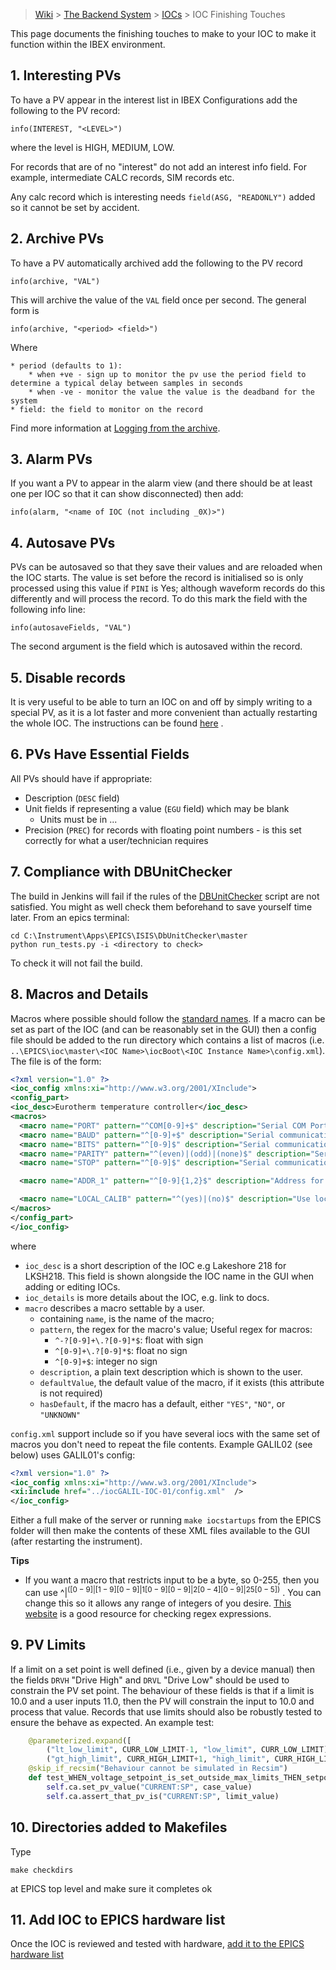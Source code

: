> [Wiki](Home) > [The Backend System](The-Backend-System) > [IOCs](IOCs) > IOC Finishing Touches

This page documents the finishing touches to make to your IOC to make it function within the IBEX environment.

## 1. Interesting PVs

To have a PV appear in the interest list in IBEX Configurations add the following to the PV record:

    info(INTEREST, "<LEVEL>")

where the level is HIGH, MEDIUM, LOW.

For records that are of no "interest" do not add an interest info field. For example, intermediate CALC records, SIM records etc.

Any calc record which is interesting needs `field(ASG, "READONLY")` added so it cannot be set by accident.

## 2. Archive PVs

To have a PV automatically archived add the following to the PV record

    info(archive, "VAL")

This will archive the value of the `VAL` field once per second. The general form is 

    info(archive, "<period> <field>")

Where

    * period (defaults to 1):
        * when +ve - sign up to monitor the pv use the period field to determine a typical delay between samples in seconds 
        * when -ve - monitor the value the value is the deadband for the system
    * field: the field to monitor on the record

Find more information at [Logging from the archive](https://github.com/ISISComputingGroup/ibex_developers_manual/wiki/Logging-from-the-archive).

## 3. Alarm PVs

If you want a PV to appear in the alarm view (and there should be at least one per IOC so that it can show disconnected) then add:

    info(alarm, "<name of IOC (not including _0X)>")

## 4. Autosave PVs

PVs can be autosaved so that they save their values and are reloaded when the IOC starts. The value is set before the record is initialised so is only processed using this value if `PINI` is Yes; although waveform records do this differently and will process the record. To do this mark the field with the following info line:

    info(autosaveFields, "VAL")

The second argument is the field which is autosaved within the record.

## 5. Disable records

It is very useful to be able to turn an IOC on and off by simply writing to a special PV, as it is a lot faster and more convenient than actually restarting the whole IOC. The instructions can be found [here](https://github.com/ISISComputingGroup/ibex_developers_manual/wiki/Disable-records) .

## 6. PVs Have Essential Fields

All PVs should have if appropriate:

* Description (`DESC` field)
* Unit fields if representing a value (`EGU` field) which may be blank
    * Units must be in ...
* Precision (`PREC`) for records with floating point numbers - is this set correctly for what a user/technician requires 

## 7. Compliance with DBUnitChecker

The build in Jenkins will fail if the rules of the [DBUnitChecker](PV-Units-&-Standards) script are not satisfied. You might as well check them beforehand to save yourself time later. From an epics terminal: 
```
cd C:\Instrument\Apps\EPICS\ISIS\DbUnitChecker\master
python run_tests.py -i <directory to check>
```
To check it will not fail the build.

## 8. Macros and Details

Macros where possible should follow the [standard names](Macro-Naming). If a macro can be set as part of the IOC (and can be reasonably set in the GUI) then a config file should be added to the run directory which contains a list of macros (i.e. `..\EPICS\ioc\master\<IOC Name>\iocBoot\<IOC Instance Name>\config.xml`). The file is of the form:

```xml
<?xml version="1.0" ?>
<ioc_config xmlns:xi="http://www.w3.org/2001/XInclude">
<config_part>
<ioc_desc>Eurotherm temperature controller</ioc_desc>
<macros>
  <macro name="PORT" pattern="^COM[0-9]+$" description="Serial COM Port" hasDefault="NO" />
  <macro name="BAUD" pattern="^[0-9]+$" description="Serial communication baud rate, defaults to 9600." defaultValue="9600" hasDefault="YES" />
  <macro name="BITS" pattern="^[0-9]$" description="Serial communication number of bits, defaults to 7." defaultValue="7" hasDefault="YES" />
  <macro name="PARITY" pattern="^(even)|(odd)|(none)$" description="Serial communication parity, defaults to even." defaultValue="even" hasDefault="YES" />
  <macro name="STOP" pattern="^[0-9]$" description="Serial communication stop bit, defaults to 1." defaultValue="1" hasDefault="YES" />

  <macro name="ADDR_1" pattern="^[0-9]{1,2}$" description="Address for the 1st Eurotherm on this port e.g. 01. Blank for do not use." hasDefault="UNKNOWN" />

  <macro name="LOCAL_CALIB" pattern="^(yes)|(no)$" description="Use local instrument calibration directory instead of common one? Default is no." defaultValue="no" hasDefault="YES" />
</macros>
</config_part>
</ioc_config>
```

where
- `ioc_desc` is a short description of the IOC e.g Lakeshore 218 for LKSH218. This field is shown alongside the IOC name in the GUI when adding or editing IOCs.
- `ioc_details` is more details about the IOC, e.g. link to docs.
- `macro` describes a macro settable by a user. 
    - containing `name`, is the name of the macro;  
    - `pattern`, the regex for the macro's value; Useful regex for macros:
        - `^-?[0-9]+\.?[0-9]*$`: float with sign
        - `^[0-9]+\.?[0-9]*$`: float no sign
        - `^[0-9]+$`: integer no sign
    - `description`, a plain text description which is shown to the user.
    - `defaultValue`, the default value of the macro, if it exists (this attribute is not required)
    - `hasDefault`, if the macro has a default, either `"YES"`, `"NO"`, or `"UNKNOWN"`

`config.xml` support include so if you have several iocs with the same set of macros you don't need to repeat the file contents. Example GALIL02 (see below) uses GALIL01's config:

```xml
<?xml version="1.0" ?>
<ioc_config xmlns:xi="http://www.w3.org/2001/XInclude">
<xi:include href="../iocGALIL-IOC-01/config.xml"  />
</ioc_config>
```

Either a full make of the server or running `make iocstartups` from the EPICS folder will then make the contents of these XML files available to the GUI (after restarting the instrument).

**Tips**
* If you want a macro that restricts input to be a byte, so 0-255, then you can use ^$|^([0-9]|[1-9][0-9]|1[0-9][0-9]|2[0-4][0-9]|25[0-5])$ . You can change this so it allows any range of integers of you desire. [This website](https://regex101.com/) is a good resource for checking regex expressions.

## 9. PV Limits

If a limit on a set point is well defined (i.e., given by a device manual) then the fields `DRVH` "Drive High" and `DRVL` "Drive Low" should be used to constrain the PV set point. The behaviour of these fields is that if a limit is 10.0 and a user inputs 11.0, then the PV will constrain the input to 10.0 and process that value. Records that use limits should also be robustly tested to ensure the behave as expected. An example test:

```python
    @parameterized.expand([
        ("lt_low_limit", CURR_LOW_LIMIT-1, "low_limit", CURR_LOW_LIMIT),
        ("gt_high_limit", CURR_HIGH_LIMIT+1, "high_limit", CURR_HIGH_LIMIT)])
    @skip_if_recsim("Behaviour cannot be simulated in Recsim")
    def test_WHEN_voltage_setpoint_is_set_outside_max_limits_THEN_setpoint_within(self, case, case_value, limit, limit_value):
        self.ca.set_pv_value("CURRENT:SP", case_value)
        self.ca.assert_that_pv_is("CURRENT:SP", limit_value)
```

## 10. Directories added to Makefiles
Type
```
make checkdirs
```
at EPICS top level and make sure it completes ok
 
## 11. Add IOC to EPICS hardware list

Once the IOC is reviewed and tested with hardware, [add it to the EPICS hardware list](https://github.com/ISISComputingGroup/ibex_developers_manual/wiki/Add-ioc-to-epics-hardware-list)